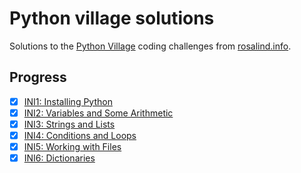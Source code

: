 # Python village solutions

Solutions to the [Python Village] coding challenges from [rosalind.info].

## Progress

- [x] [INI1: Installing Python](ini1.py)
- [x] [INI2: Variables and Some Arithmetic](ini2.py)
- [x] [INI3: Strings and Lists](ini3.py)
- [x] [INI4: Conditions and Loops](ini4.py)
- [x] [INI5: Working with Files](ini5.py)
- [x] [INI6: Dictionaries](ini6.py)

[Python Village]: https://rosalind.info/problems/list-view/?location=python-village
[rosalind.info]: https://rosalind.info
